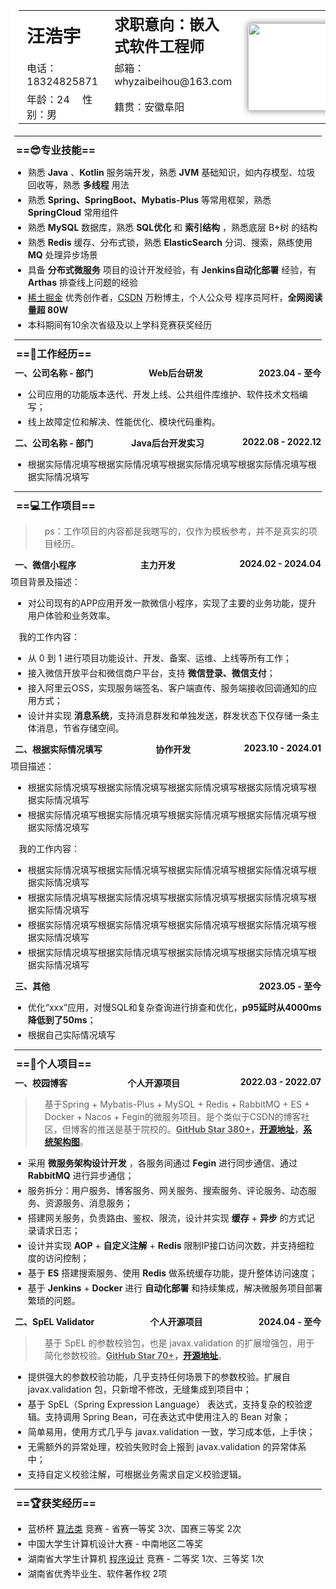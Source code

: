 <table>
	<tr style="height: 50px;">
		<td style="font-size: 1.8em;"><strong>汪浩宇</strong></td>
		<td style="font-size: 1.5em;"><strong>求职意向：嵌入式软件工程师</strong></td>
		<td rowspan="5">
			<img src="./image/sticki_avatar.jpg" height="140" alt="">
		</td>
	</tr>
	<tr>
		<td>电话：18324825871</td> 		<td>邮箱：whyzaibeihou@163.com</td>
	</tr>
	<tr>
	</tr>
	<tr>
		<td>年龄：24&ensp; &ensp;性别：男</td>
		<td>籍贯：安徽阜阳</td>
	</tr>
</table>
<hr/>

### ==😎专业技能==

- 熟悉 **Java** 、**Kotlin** 服务端开发，熟悉 **JVM** 基础知识，如内存模型、垃圾回收等，熟悉 **多线程** 用法
- 熟悉 **Spring、SpringBoot、Mybatis-Plus** 等常用框架，熟悉 **SpringCloud** 常用组件
- 熟悉 **MySQL** 数据库，熟悉 **SQL优化** 和 **索引结构** ，熟悉底层 B+树 的结构
- 熟悉 **Redis** 缓存、分布式锁，熟悉 **ElasticSearch** 分词、搜索，熟练使用 **MQ** 处理异步场景
- 具备 **分布式微服务** 项目的设计开发经验，有 **Jenkins自动化部署** 经验，有 **Arthas** 排查线上问题的经验
- [稀土掘金](https://juejin.cn/user/4182956056773160/posts) 优秀创作者，[CSDN](https://blog.csdn.net/little_stick_i?type=blog) 万粉博主，个人公众号 程序员阿杆，**全网阅读量超 80W**
- 本科期间有10余次省级及以上学科竞赛获奖经历

<hr/>

### ==🏢工作经历==

<h4 style="display: flex;justify-content: space-between;">
<span>一、公司名称 - 部门</span><span>Web后台研发</span><span>2023.04 - 至今</span>
</h4>

- 公司应用的功能版本迭代、开发上线、公共组件库维护、软件技术文档编写；
- 线上故障定位和解决、性能优化、模块代码重构。

<h4 style="display: flex;justify-content: space-between;">
<span>二、公司名称 - 部门</span><span>Java后台开发实习</span><span>2022.08 - 2022.12</span>
</h4>

- 根据实际情况填写根据实际情况填写根据实际情况填写根据实际情况填写根据实际情况填写

<hr/>

### ==💻工作项目==

> ps：工作项目的内容都是我瞎写的，仅作为模板参考，并不是真实的项目经历。

<h4 style="display: flex;justify-content: space-between;">
<span>一、微信小程序</span><span>主力开发</span><span>2024.02 - 2024.04</span>
</h4>
项目背景及描述：

- 对公司现有的APP应用开发一款微信小程序，实现了主要的业务功能，提升用户体验和业务效率。

我的工作内容：

- 从 0 到 1 进行项目功能设计、开发、备案、运维、上线等所有工作；
- 接入微信开放平台和微信商户平台，支持 **微信登录、微信支付**；
- 接入阿里云OSS，实现服务端签名、客户端直传、服务端接收回调通知的应用方式；
- 设计并实现 **消息系统**，支持消息群发和单独发送，群发状态下仅存储一条主体消息，节省存储空间。

<h4 style="display: flex;justify-content: space-between;">
<span>二、根据实际情况填写</span><span>协作开发</span><span>2023.10 - 2024.01</span>
</h4>
项目描述：

- 根据实际情况填写根据实际情况填写根据实际情况填写根据实际情况填写根据实际情况填写
- 根据实际情况填写根据实际情况填写根据实际情况填写根据实际情况填写根据实际情况填写

我的工作内容：

- 根据实际情况填写根据实际情况填写根据实际情况填写根据实际情况填写根据实际情况填写
- 根据实际情况填写根据实际情况填写根据实际情况填写根据实际情况填写根据实际情况填写
- 根据实际情况填写根据实际情况填写根据实际情况填写根据实际情况填写根据实际情况填写
- 根据实际情况填写根据实际情况填写根据实际情况填写根据实际情况填写根据实际情况填写

<h4 style="display: flex;justify-content: space-between;">
<span>三、其他</span><span>2023.05 - 至今</span>
</h4>

- 优化“xxx”应用，对慢SQL和复杂查询进行排查和优化，**p95延时从4000ms降低到了50ms**；
- 根据自己实际情况填写

<hr/>

### ==🚀个人项目==

<h4 style="display: flex;justify-content: space-between;">
<span>一、校园博客</span><span>个人开源项目</span><span>2022.03 - 2022.07</span>
</h4>

> 基于Spring + Mybatis-Plus + MySQL + Redis + RabbitMQ + ES + Docker + Nacos + Fegin的微服务项目。是个类似于CSDN的博客社区，但博客的推送是基于院校的。**<u>GitHub Star 380+</u>，[开源地址](https://github.com/stick-i/scblogs)，[系统架构图](https://gitee.com/sticki/scblogs/raw/main/document/image/scblogs-framework.png)**。

- 采用 **微服务架构设计开发** ，各服务间通过 **Fegin** 进行同步通信、通过 **RabbitMQ** 进行异步通信；
- 服务拆分：用户服务、博客服务、网关服务、搜索服务、评论服务、动态服务、资源服务、消息服务；
- 搭建网关服务，负责路由、鉴权、限流，设计并实现 **缓存** + **异步** 的方式记录请求日志；
- 设计并实现 **AOP** + **自定义注解** + **Redis** 限制IP接口访问次数，并支持细粒度的访问控制；
- 基于 **ES** 搭建搜索服务、使用 **Redis** 做系统缓存功能，提升整体访问速度；
- 基于 **Jenkins** + **Docker** 进行 **自动化部署** 和持续集成，解决微服务项目部署繁琐的问题。


<h4  style="display: flex;justify-content: space-between;">
<span>二、SpEL Validator</span><span>个人开源项目</span><span>2024.04 - 至今</span>
</h4>

> 基于 SpEL 的参数校验包，也是 javax.validation 的扩展增强包，用于简化参数校验。**<u>GitHub Star 70+</u>，[开源地址](https://github.com/stick-i/spel-validator)**。

- 提供强大的参数校验功能，几乎支持任何场景下的参数校验。扩展自 javax.validation 包，只新增不修改，无缝集成到项目中；
- 基于 SpEL（Spring Expression Language） 表达式，支持复杂的校验逻辑。支持调用 Spring Bean，可在表达式中使用注入的 Bean 对象；
- 简单易用，使用方式几乎与 javax.validation 一致，学习成本低，上手快；
- 无需额外的异常处理，校验失败时会上报到 javax.validation 的异常体系中；
- 支持自定义校验注解，可根据业务需求自定义校验逻辑。

<hr/>

### ==🏆获奖经历==

- 蓝桥杯 <u>算法类</u> 竞赛 - 省赛一等奖 3次、国赛三等奖 2次
- 中国大学生计算机设计大赛 - 中南地区二等奖
- 湖南省大学生计算机 <u>程序设计</u> 竞赛 - 二等奖 1次、三等奖 1次
- 湖南省优秀毕业生、软件著作权 2项

<style>
    #write {
        padding: 25px 25px 0px;
    }
    hr {
        margin: 6px;
    }
    li {
        margin: 4px;
    }
    p {
        margin: 4px 13px;
    }
    li p{
        margin: 5px 0;
    }
    h1 {
        margin: 8px 15px;
    }
    h3 {
        margin: 9px;
    }
    h4 {
        margin: 7px;
    }
    figure {
        margin: 7px 0px;
    }
    blockquote {
        padding-left: 16px;
    }
    /* 链接下划线 */
    a {
        text-decoration:underline;
    }
    /* 图片阴影效果 */
    img {
        box-shadow: 0px 0px 10px rgba(0,0,0,.5);
    }
    /* 表格样式，去除边框显示 */
    table, table td, table tr, table th, th {
        font-weight: normal;
        padding: 3px 13px;
        border: 0px;
        background-color: #ffffff;
    }
</style>